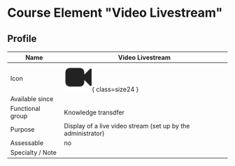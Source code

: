 # Course Element "Video Livestream"

## Profile

Name | Video Livestream
---------|----------
Icon | ![Video Livestream Icon](assets/course_element_video_livestream_icon.png){ class=size24 }
Available since | 
Functional group | Knowledge transdfer
Purpose | Display of a live video stream (set up by the administrator)
Assessable | no
Specialty / Note | 
